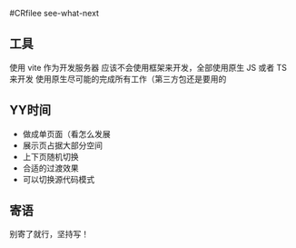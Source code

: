 #CRfilee see-what-next
## 工具
使用 vite 作为开发服务器
应该不会使用框架来开发，全部使用原生 JS 或者 TS 来开发
使用原生尽可能的完成所有工作（第三方包还是要用的

## YY时间
- 做成单页面（看怎么发展
- 展示页占据大部分空间
- 上下页随机切换
- 合适的过渡效果
- 可以切换源代码模式

## 寄语
别寄了就行，坚持写！
